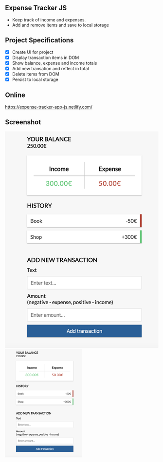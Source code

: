 ## Expense Tracker JS

* Keep track of income and expenses. 
* Add and remove items and save to local storage

## Project Specifications

* [x] Create UI for project
* [x] Display transaction items in DOM
* [x] Show balance, expense and income totals
* [x] Add new transation and reflect in total
* [x] Delete items from DOM
* [x] Persist to local storage

## Online
https://expense-tracker-app-js.netlify.com/

## Screenshot
![](https://github.com/se4astien/expense-tracker-js/blob/master/screenshots/expense-tracker.png)
<img src="https://github.com/se4astien/expense-tracker-js/blob/master/screenshots/expense-tracker.png" width="50%" />

